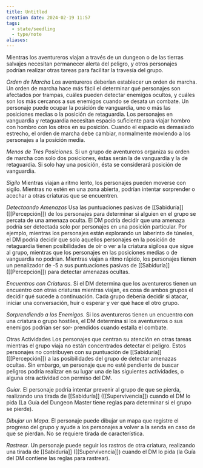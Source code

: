 ```yaml
---
title: Untitled
creation date: 2024-02-19 11:57
tags:
  - state/seedling
  - type/note
aliases:
---
```

Mientras los aventureros viajan a través de un dungeon o de las tierras salvajes necesitan permanecer alerta del peligro, y otros personajes podrían realizar otras tareas para facilitar la
travesía del grupo.

*Orden de Marcha*
Los aventureros deberían establecer un orden de marcha. Un orden de marcha hace más fácil el determinar qué personajes son afectados por trampas, cuáles pueden detectar enemigos ocultos, y cuáles son los más cercanos a sus enemigos cuando se desata un combate.
Un personaje puede ocupar la posición de vanguardia, uno o más las posiciones medias o la posición de retaguardia.
Los personajes en vanguardia y retaguardia necesitan espacio suficiente para viajar hombro con hombro con los otros en su posición. Cuando el espacio es demasiado estrecho, el orden de marcha debe cambiar, normalmente moviendo a los personajes a la posición media.

*Menos de Tres Posiciones*. Si un grupo de aventureros organiza su orden de marcha con solo dos posiciones, éstas serán la de vanguardia y la de retaguardia. Si solo hay una posición, ésta se considerará posición de vanguardia.

*Sigilo*
Mientras viajan a ritmo lento, los personajes pueden moverse con sigilo. Mientras no estén en una zona abierta, podrían intentar sorprender o acechar a otras criaturas que se encuentren.

*Detectaando Amenazas*
Usa las puntuaciones pasivas de [[Sabiduría]] ([[Percepción]]) de los personajes para determinar si alguien en el grupo se percata de una amenaza oculta. El DM podría decidir que una amenaza podría ser detectada solo por personajes en una posición particular. 
Por ejemplo, mientras los personajes están explorando un laberinto de túneles, el DM podría decidir que solo aquellos personajes en la posición de retaguardia tienen posibilidades de oír o ver a la criatura sigilosa que sigue al grupo, mientras que los personajes en las posiciones medias o de vanguardia no podrían.
Mientras viajan a ritmo rápido, los personajes tienen un penalizador de -5 a sus puntuaciones pasivas de [[Sabiduría]] ([[Percepción]]) para detectar amenazas ocultas.

*Encuentros con Criaturas*. Si el DM determina que los aventureros tienen un encuentro con otras criaturas mientras viajan, es cosa de ambos grupos el decidir qué sucede a continuación. Cada grupo debería decidir si atacar, iniciar una conversación, huir o esperar y ver qué hace el otro grupo.

*Sorprendiendo a los Enemigos*. Si los aventureros tienen un encuentro con una criatura o grupo hostiles, el DM determina si los aventureros o sus enemigos podrían ser sor- prendidos cuando estalla el combate. 

Otras Actividades
Los personajes que centran su atención en otras tareas mientras el grupo viaja no están concentrados detectar el peligro.
Estos personajes no contribuyen con su puntuación de [[Sabiduría]] ([[Percepción]]) a las posibilidades del grupo de detectar amenazas ocultas. Sin embargo, un personaje que no esté pendiente de buscar peligros podría realizar en su lugar una de las siguientes actividades, o alguna otra actividad con permiso del DM.

*Guiar*. El personaje podría intentar prevenir al grupo de que se pierda, realizando una tirada de [[Sabiduría]] ([[Supervivencia]]) cuando el DM lo pida (La Guía del Dungeon Master tiene reglas para determinar si el grupo se pierde).

*Dibujar un Mapa*. El personaje puede dibujar un mapa que registre el progreso del grupo y ayude a los personajes a volver a la senda en caso de que se pierdan. No se requiere tirada de característica.

*Rastrear*. Un personaje puede seguir los rastros de otra criatura, realizando una tirada de [[Sabiduría]] ([[Supervivencia]]) cuando el DM lo pida (la Guía del DM contiene las reglas para rastrear).